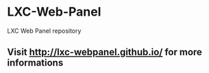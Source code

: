 LXC-Web-Panel
=============

LXC Web Panel repository

## Visit http://lxc-webpanel.github.io/ for more informations

